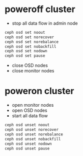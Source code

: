# poweroff cluster

- stop all data flow in admin node 
```txt
ceph osd set noout
ceph osd set norecover
ceph osd set norebalance
ceph osd set nobackfill
ceph osd set nodown
ceph osd set pause
```

- close OSD nodes
- close monitor nodes

# poweron cluster

- open monitor nodes
- open OSD nodes
- start all data flow
```txt
ceph osd unset noout
ceph osd unset norecover
ceph osd unset norebalance
ceph osd unset nobackfill
ceph osd unset nodown
ceph osd unset pause
```
